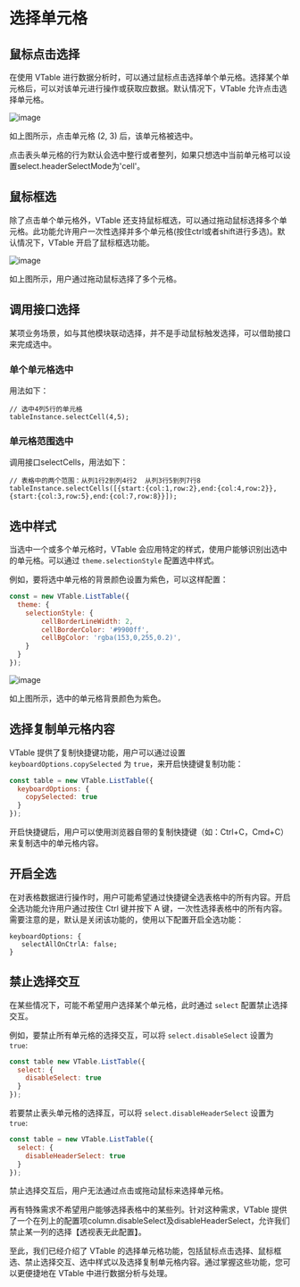 # 选择单元格

## 鼠标点击选择

在使用 VTable 进行数据分析时，可以通过鼠标点击选择单个单元格。选择某个单元格后，可以对该单元进行操作或获取应数据。默认情况下，VTable 允许点击选择单元格。

![image](https://lf9-dp-fe-cms-tos.byteorg.com/obj/bit-cloud/48c337ece11d289fc4644a20d.png)

如上图所示，点击单元格 (2, 3) 后，该单元格被选中。

点击表头单元格的行为默认会选中整行或者整列，如果只想选中当前单元格可以设置select.headerSelectMode为'cell'。
## 鼠标框选

除了点击单个单元格外，VTable 还支持鼠标框选，可以通过拖动鼠标选择多个单元格。此功能允许用户一次性选择并多个单元格(按住ctrl或者shift进行多选)。默认情况下，VTable 开启了鼠标框选功能。

![image](https://lf9-dp-fe-cms-tos.byteorg.com/obj/bit-cloud/eb08aeafba39ab34c8a08c60f.png)

如上图所示，用户通过拖动鼠标选择了多个元格。

## 调用接口选择
某项业务场景，如与其他模块联动选择，并不是手动鼠标触发选择，可以借助接口来完成选中。
### 单个单元格选中

用法如下：
```
// 选中4列5行的单元格
tableInstance.selectCell(4,5);
```
### 单元格范围选中

调用接口selectCells，用法如下：
```
// 表格中的两个范围：从列1行2到列4行2  从列3行5到列7行8
tableInstance.selectCells([{start:{col:1,row:2},end:{col:4,row:2}},{start:{col:3,row:5},end:{col:7,row:8}}]);
```
## 选中样式

当选中一个或多个单元格时，VTable 会应用特定的样式，使用户能够识别出选中的单元格。可以通过 `theme.selectionStyle` 配置选中样式。

例如，要将选中单元格的背景颜色设置为紫色，可以这样配置：

```javascript
const = new VTable.ListTable({
  theme: {
    selectionStyle: {
        cellBorderLineWidth: 2,
        cellBorderColor: '#9900ff',
        cellBgColor: 'rgba(153,0,255,0.2)',
    }
  }
});
```

![image](https://lf9-dp-fe-cms-tos.byteorg.com/obj/bit-cloud/a2c7623458257d15626270909.png)

如上图所示，选中的单元格背景颜色为紫色。

## 选择复制单元格内容

VTable 提供了复制快捷键功能，用户可以通过设置 `keyboardOptions.copySelected` 为 `true`，来开启快捷键复制功能：

```javascript
const table = new VTable.ListTable({
  keyboardOptions: {
    copySelected: true
  }
});
```

开启快捷键后，用户可以使用浏览器自带的复制快捷键（如：Ctrl+C，Cmd+C）来复制选中的单元格内容。

## 开启全选

在对表格数据进行操作时，用户可能希望通过快捷键全选表格中的所有内容。开启全选功能允许用户通过按住 Ctrl 键并按下 A 键，一次性选择表格中的所有内容。需要注意的是，默认是关闭该功能的，使用以下配置开启全选功能：

    keyboardOptions: {
       selectAllOnCtrlA: false;
    }

## 禁止选择交互

在某些情况下，可能不希望用户选择某个单元格，此时通过 `select` 配置禁止选择交互。

例如，要禁止所有单元格的选择交互，可以将 `select.disableSelect` 设置为 `true`:

```javascript
const table new VTable.ListTable({
  select: {
    disableSelect: true
  }
});
```

若要禁止表头单元格的选择互，可以将 `select.disableHeaderSelect` 设置为 `true`:

```javascript
const table = new VTable.ListTable({
  select: {
    disableHeaderSelect: true
  }
});
```

禁止选择交互后，用户无法通过点击或拖动鼠标来选择单元格。

再有特殊需求不希望用户能够选择表格中的某些列。针对这种需求，VTable 提供了一个在列上的配置项column.disableSelect及disableHeaderSelect，允许我们禁止某一列的选择【透视表无此配置】。

至此，我们已经介绍了 VTable 的选择单元格功能，包括鼠标点击选择、鼠标框选、禁止选择交互、选中样式以及选择复制单元格内容。通过掌握这些功能，您可以更便捷地在 VTable 中进行数据分析与处理。
